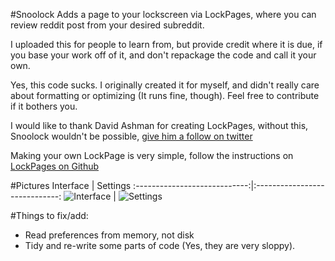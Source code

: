 #Snoolock
Adds a page to your lockscreen via LockPages, where you can review reddit post from your desired subreddit.

I uploaded this for people to learn from, but provide credit where it is due, if you base your work off of it, and don't repackage the code and call it your own.

Yes, this code sucks. I originally created it for myself, and didn't really care about formatting or optimizing (It runs fine, though). Feel free to contribute if it bothers you.

I would like to thank David Ashman for creating LockPages, without this, Snoolock wouldn't be possible, [give him a follow on twitter](https://twitter.com/davidbashman)

 Making your own LockPage is very simple, follow the instructions on [LockPages on Github](https://github.com/djkira/LockPages-theos)


#Pictures
Interface                     | Settings 
:----------------------------:|:-----------------------------:
![Interface](http://i.imgur.com/U1ckr6B.png)  | ![Settings](http://i.imgur.com/miCGg1r.png)

#Things to fix/add:
- Read preferences from memory, not disk
- Tidy and re-write some parts of code (Yes, they are very sloppy).